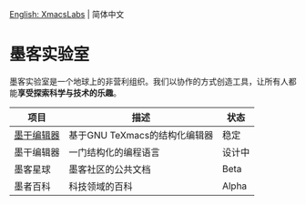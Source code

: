 [English: XmacsLabs](README_EN.md) | 简体中文

# 墨客实验室
墨客实验室是一个地球上的非营利组织。我们以协作的方式创造工具，让所有人都能**享受探索科学与技术的乐趣**。

| 项目 | 描述 | 状态 |
|---------|------|--------|
| [墨干编辑器](https://mogan.app) | 基于GNU TeXmacs的结构化编辑器 | 稳定 |
| 墨干编辑器 | 一门结构化的编程语言 | 设计中  |
| 墨客星球 | 墨客社区的公共文档 | Beta |
| 墨者百科 | 科技领域的百科 | Alpha |

